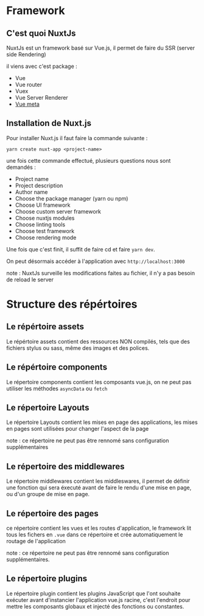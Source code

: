 # Framework

## C'est quoi NuxtJs

NuxtJs est un framework basé sur Vue.js, il permet de faire du SSR (server side Rendering)

il viens avec c'est package : 

*   Vue
*   Vue router 
*   Vuex
*   Vue Server Renderer
*   [Vue meta](https://www.npmjs.com/package/vue-meta) 

## Installation de Nuxt.js

Pour installer Nuxt.js il faut faire la commande suivante :
```
yarn create nuxt-app <project-name>
```

une fois cette commande effectué, plusieurs questions nous sont demandés : 

*   Project name
*   Project description
*   Author name 
*   Choose the package manager (yarn ou npm)
*   Choose UI framework 
*   Choose custom server framework 
*   Choose nuxtjs modules
*   Choose linting tools
*   Choose test framework
*   Choose rendering mode

Une fois que c'est finit, il suffit de faire cd <project-name> et faire `yarn dev`.

On peut désormais accéder à l'application avec `http://localhost:3000`

note : NuxtJs surveille les modifications faites au fichier, il n'y a pas besoin de reload le server

# Structure des répértoires 

## Le répértoire assets

Le répértoire assets contient des ressources NON compilés, tels que des fichiers stylus ou sass, même des images et des polices.

## Le répértoire components 

Le répertoire components contient les composants vue.js, on ne peut pas utiliser les méthodes `asyncData` ou `fetch`

## Le répertoire Layouts 

Le répertoire Layouts contient les mises en page des applications, les mises en pages sont utilisées pour changer l'aspect de la page 

note : ce répertoire ne peut pas être rennomé sans configuration supplémentaires 

## Le répertoire des middlewares

Le répertoire middlewares contient les middleswares, il permet de définir une fonction qui sera éxecuté avant de faire le rendu d'une mise en page, ou d'un groupe de mise en page.

## Le répertoire des pages

ce répertoire contient les vues et les routes d'application, le framework lit tous les fichers en `.vue` dans ce répertoire et crée automatiquement le routage de l'application

note : ce répertoire ne peut pas être rennomé sans configuration supplémentaires.

## Le répertoire plugins

Le répertoire plugin contient les plugins JavaScript que l'ont souhaite exécuter avant d'instancier l'application vue.js racine, c'est l'endroit pour mettre les composants globaux et injecté des fonctions ou constantes.


